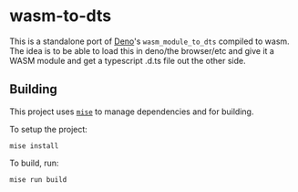 # wasm-to-dts

This is a standalone port of [Deno](https://deno.land)'s `wasm_module_to_dts` compiled to wasm. The idea is to be able to load this in deno/the browser/etc and give it a WASM module and get a typescript .d.ts file out the other side. 

## Building

This project uses [`mise`](https://mise.jdx.dev/installing-mise.html) to manage dependencies and for building. 

To setup the project:

```
mise install
```

To build, run:

```
mise run build
```